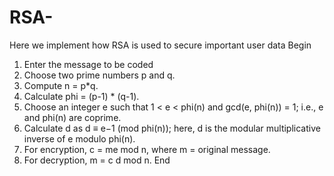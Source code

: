 # RSA-
Here we implement how RSA is used to secure important user data
Begin
   1. Enter the message to be coded
   2. Choose two prime numbers p and q.
   3. Compute n = p*q.
   4. Calculate phi = (p-1) * (q-1).
   5. Choose an integer e such that 1 < e < phi(n) and gcd(e, phi(n)) = 1; i.e., e and phi(n) are coprime.
   6. Calculate d as d ≡ e−1 (mod phi(n)); here, d is the modular multiplicative inverse of e modulo phi(n).
   7. For encryption, c = me mod n, where m = original message.
   8. For decryption, m = c d mod n.
End
